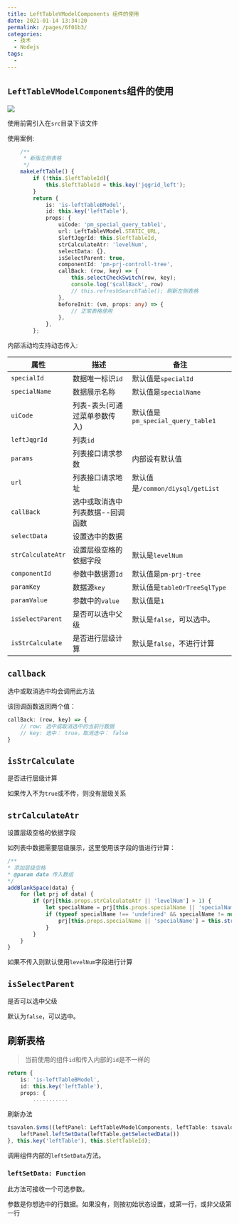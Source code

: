 ```yaml
---
title: LeftTableVModelComponents 组件的使用
date: 2021-01-14 13:34:20
permalink: /pages/6f01b3/
categories:
  - 技术
  - Nodejs
tags:
  - 
---
```


## `LeftTableVModelComponents`组件的使用

![](https://picgoi-mg.oss-cn-beijing.aliyuncs.com/img/20210114134041.png)

使用前需引入在`src`目录下该文件

使用案例:

```typescript
    /**
     * 新版左侧表格
     */
    makeLeftTable() {
        if (!this.$leftTableId){
            this.$leftTableId = this.key('jqgrid_left');
        }
        return {
            is: 'is-leftTableBModel',
            id: this.key('leftTable'),
            props: {
                uiCode: 'pm_special_query_table1',
                url: LeftTableVModel.STATIC_URL,
                $leftJqgrId: this.$leftTableId,
                strCalculateAtr: 'levelNum',
                selectData: {},
                isSelectParent: true,
                componentId: 'pm-prj-controll-tree',
                callBack: (row, key) => {
                    this.selectCheckSwitch(row, key);
                    console.log('$callBack', row)
                    // this.refreshSearchTable(); 刷新左侧表格
                },
                beforeInit: (vm, props: any) => {
                    // 正常表格使用
				},
            },
        };
```

内部活动均支持动态传入:

| 属性              | 描述                             | 备注                              |
| ----------------- | -------------------------------- | --------------------------------- |
| `specialId`       | 数据唯一标识`id`                 | 默认值是`specialId`               |
| `specialName`     | 数据展示名称                     | 默认值是`specialName`             |
| `uiCode`          | 列表-表头(可通过菜单参数传入)    | 默认值是`pm_special_query_table1` |
| `leftJqgrId`      | 列表`id`                         |                                   |
| `params`          | 列表接口请求参数                 | 内部设有默认值                    |
| `url`             | 列表接口请求地址                 | 默认值是`/common/diysql/getList`  |
| `callBack`        | 选中或取消选中列表数据--回调函数 |                                   |
| `selectData`      | 设置选中的数据                   |                                   |
| `strCalculateAtr` | 设置层级空格的依据字段           | 默认是`levelNum`                  |
| `componentId`     | 参数中数据源`Id`                 | 默认值是`pm-prj-tree`             |
| `paramKey`        | 数据源`key`                      | 默认值是`tableOrTreeSqlType`      |
| `paramValue`      | 参数中的`value`                  | 默认值是`1`                       |
| `isSelectParent`  | 是否可以选中父级                 | 默认是`false`，可以选中。         |
| `isStrCalculate`  | 是否进行层级计算                 | 默认是`false`，不进行计算         |

## `callback`

选中或取消选中均会调用此方法

该回调函数返回两个值：

```typescript
callBack: (row, key) => {
    // row: 选中或取消选中的当前行数据
    // key: 选中： true，取消选中： false
}
```

## `isStrCalculate`

是否进行层级计算

如果传入不为`true`或不传，则没有层级关系

## `strCalculateAtr`

设置层级空格的依据字段

如列表中数据需要层级展示，这里使用该字段的值进行计算：

```typescript
/**
* 添加层级空格
* @param data 传入数组
*/
addBlankSpace(data) {
    for (let prj of data) {
        if (prj[this.props.strCalculateAtr || 'levelNum'] > 1) {
            let specialName = prj[this.props.specialName || 'specialName'];
            if (typeof specialName !== 'undefined' && specialName != null) {
                prj[this.props.specialName || 'specialName'] = this.strCalculate('&nbsp;', (prj[this.props.strCalculateAtr || 'levelNum'] - 1) * 4) + specialName;
            }
        }
    }
}
```

如果不传入则默认使用`levelNum`字段进行计算

## `isSelectParent`

是否可以选中父级

默认为`false`，可以选中。

## 刷新表格

> 当前使用的组件`id`和传入内部的`id`是不一样的

```typescript
return {
    is: 'is-leftTableBModel',
    id: this.key('leftTable'),
    props: {
        ...........
```

刷新办法

```typescript
tsavalon.$vms((leftPanel: LeftTableVModelComponents, leftTable: tsavalon.JQGrid) => {
    leftPanel.leftSetData(leftTable.getSelectedData())
}, this.key('leftTable'), this.$leftTableId);
```

调用组件内部的`leftSetData`方法。

### `leftSetData: Function`

此方法可接收一个可选参数。

参数是你想选中的行数据。如果没有，则按初始状态设置，或第一行，或非父级第一行